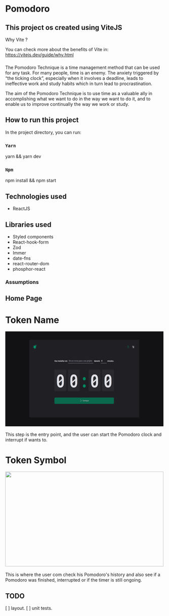 # Pomodoro

## This project os created using ViteJS

Why Vite ? 

You can check more about the benefits of Vite in: https://vitejs.dev/guide/why.html

###
The Pomodoro Technique is a time management method that can be used for any task. For many people, time is an enemy. 
The anxiety triggered by “the ticking clock”, especially when it involves a deadline, leads to ineffective work and 
study habits which in turn lead to procrastination.

The aim of the Pomodoro Technique is to use time as a valuable ally in accomplishing what we want to do in the way 
we want to do it, and to enable us to improve continually the way we work or study.

## How to run this project

In the project directory, you can run:

### `Yarn`

yarn && yarn dev

### `Npm`

npm install && npm start

## Technologies used

- ReactJS

## Libraries used

- Styled components
- React-hook-form
- Zod
- Immer
- date-fns
- react-router-dom
- phosphor-react

### Assumptions

## Home Page

# Token Name

<img src="./docs/home-pomodoro.png" width=500 height=300 />

This step is the entry point, and the user can start the Pomodoro clock and interrupt if wants to.

# Token Symbol

<img src="./docs/histort-pomodoro" width=500 height=300/>

This is where the user com check his Pomodoro's history and also see if a Pomodoro was finished, interrupted or if the timer is
still ongoing.

## TODO

[ ] layout.
[ ] unit tests.

